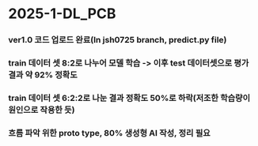 # 2025-1-DL_PCB
### ver1.0 코드 업로드 완료(In jsh0725 branch, predict.py file)
### train 데이터 셋 8:2로 나누어 모델 학습 -> 이후 test 데이터셋으로 평가 결과 약 92% 정확도
### train 데이터 셋 6:2:2로 나눈 결과 정확도 50%로 하락(저조한 학습량이 원인으로 작용한 듯)
### 흐름 파악 위한 proto type, 80% 생성형 AI 작성, 정리 필요

